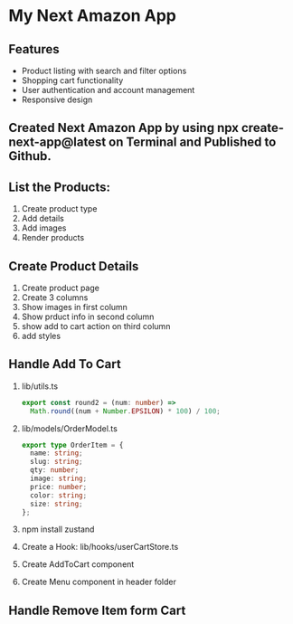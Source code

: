 # My Next Amazon App

## Features

- Product listing with search and filter options
- Shopping cart functionality
- User authentication and account management
- Responsive design

## Created Next Amazon App by using npx create-next-app@latest on Terminal and Published to Github.

## List the Products:

1.  Create product type
2.  Add details
3.  Add images
4.  Render products

## Create Product Details

1.  Create product page
2.  Create 3 columns
3.  Show images in first column
4.  Show prduct info in second column
5.  show add to cart action on third column
6.  add styles

## Handle Add To Cart

1.  lib/utils.ts

    ```ts
    export const round2 = (num: number) =>
      Math.round((num + Number.EPSILON) * 100) / 100;
    ```

2.  lib/models/OrderModel.ts

    ```ts
    export type OrderItem = {
      name: string;
      slug: string;
      qty: number;
      image: string;
      price: number;
      color: string;
      size: string;
    };
    ```

3.  npm install zustand
4.  Create a Hook: lib/hooks/userCartStore.ts
5.  Create AddToCart component
6.  Create Menu component in header folder

## Handle Remove Item form Cart

